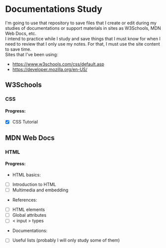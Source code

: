 # Documentations Study
 I'm going to use that repository to save files that I create or edit during my studies of documentations or support materials in sites as W3Schools, MDN Web Docs, etc.<br/>
 I intend to practice while I study and save things that I must know for when I need to review that I only use my notes. For that, I must use the site content to save time.<br/>
 Sites that I've been using:
 - https://www.w3schools.com/css/default.asp
 - https://developer.mozilla.org/en-US/
 
 <h2>W3Schools</h2>
 <h3>CSS</h3>
 <h4>Progress:</h4>
 
 - [x] CSS Tutorial

 <h2>MDN Web Docs</h2>
 <h3>HTML</h3>
 <h4>Progress:</h4>
 
 - HTML basics:
 - [ ] Introduction to HTML
 - [ ] Multimedia and embedding
 - References:
 - [ ] HTML elements
 - [ ] Global attributes
 - [ ] < input > types
 - Documentations:
 - [ ] Useful lists (probably I will only study some of them)
